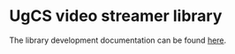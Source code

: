 # UgCS video streamer library
The library development documentation can be found [here](https://ugcs.github.io/video-streamer/).
